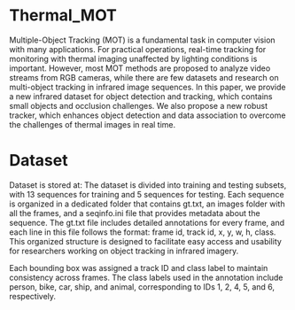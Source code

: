 # Thermal_MOT
Multiple-Object Tracking (MOT) is a fundamental task in computer vision with
many applications. For practical operations, real-time tracking for monitoring
with thermal imaging unaffected by lighting conditions is important. However,
most MOT methods are proposed to analyze video streams from RGB cameras,
while there are few datasets and research on multi-object tracking in infrared
image sequences. In this paper, we provide a new infrared dataset for object
detection and tracking, which contains small objects and occlusion challenges.
We also propose a new robust tracker, which enhances object detection and data
association to overcome the challenges of thermal images in real time.


# Dataset
Dataset is stored at: 
The dataset is divided into training and testing subsets, with 13 sequences for training
and 5 sequences for testing. Each sequence is organized in a dedicated folder that
contains gt.txt, an images folder with all the frames, and a seqinfo.ini file that
provides metadata about the sequence. The gt.txt file includes detailed annotations
for every frame, and each line in this file follows the format: frame id, track id,
x, y, w, h, class. This organized structure is designed to facilitate easy access and
usability for researchers working on object tracking in infrared imagery.

Each bounding box
was assigned a track ID and class label to maintain consistency across frames. The
class labels used in the annotation include person, bike, car, ship, and animal,
corresponding to IDs 1, 2, 4, 5, and 6, respectively. 
